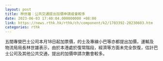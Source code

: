 ```yaml
---
layout: post
title: 林世雄：公共交通提出加價申請或會較多
date: 2023-06-03 17:40:04.000000000 +08:00
link: https://news.rthk.hk/rthk/ch/component/k2/1703392-20230603.htm
categories: rthk
---
```


五間專營巴士公司本月18日起加票價，的士及專線小巴等亦都提出加價，運輸及物流局局長林世雄表示，由於本港處於復常階段，經濟等方面未完全恢復，估計巴士公司及其他公共交通，提出的加價申請次數會較多。
